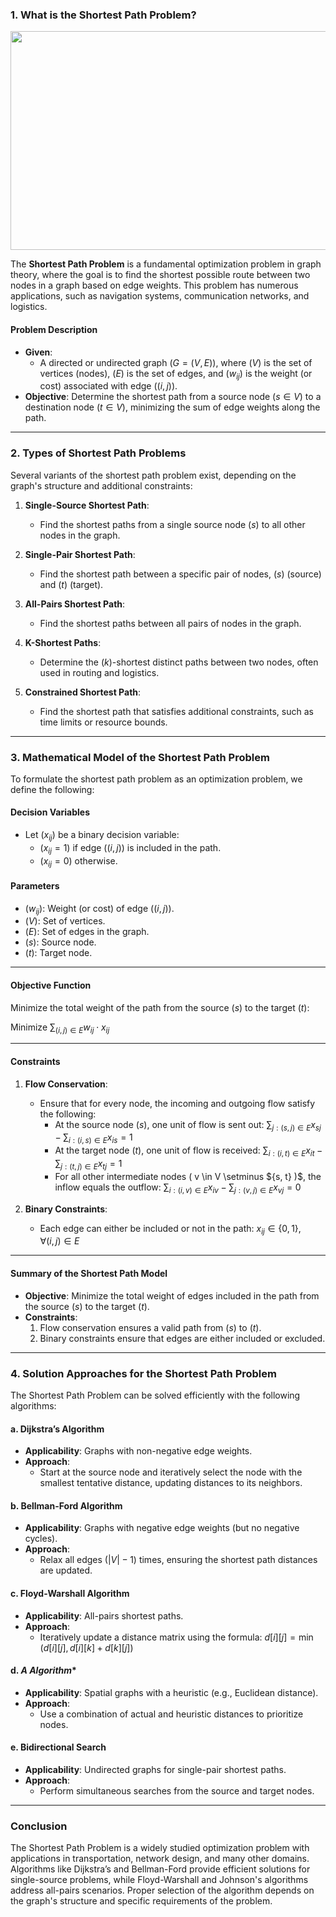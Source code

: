 ### 1. What is the Shortest Path Problem?

<p align="center"> 
  <img width="650" height="350" src="https://b2316719.smushcdn.com/2316719/wp-content/uploads/2023/03/dijkstra_animation_02.gif?lossy=1&strip=1&webp=1"> 
</p>

The **Shortest Path Problem** is a fundamental optimization problem in graph theory, where the goal is to find the shortest possible route between two nodes in a graph based on edge weights. This problem has numerous applications, such as navigation systems, communication networks, and logistics.

#### Problem Description
- **Given**: 
  - A directed or undirected graph $( G = (V, E) )$, where $( V )$ is the set of vertices (nodes), $( E )$ is the set of edges, and $( w_{ij} )$ is the weight (or cost) associated with edge $((i, j))$.
- **Objective**: Determine the shortest path from a source node $( s \in V )$ to a destination node $( t \in V )$, minimizing the sum of edge weights along the path.

---

### 2. Types of Shortest Path Problems

Several variants of the shortest path problem exist, depending on the graph's structure and additional constraints:

1. **Single-Source Shortest Path**:
   - Find the shortest paths from a single source node $( s )$ to all other nodes in the graph.

2. **Single-Pair Shortest Path**:
   - Find the shortest path between a specific pair of nodes, $( s )$ (source) and $( t )$ (target).

3. **All-Pairs Shortest Path**:
   - Find the shortest paths between all pairs of nodes in the graph.

4. **K-Shortest Paths**:
   - Determine the $( k )$-shortest distinct paths between two nodes, often used in routing and logistics.

5. **Constrained Shortest Path**:
   - Find the shortest path that satisfies additional constraints, such as time limits or resource bounds.

---

### 3. Mathematical Model of the Shortest Path Problem

To formulate the shortest path problem as an optimization problem, we define the following:

#### Decision Variables
- Let $( x_{ij} )$ be a binary decision variable:
  - $( x_{ij} = 1 )$ if edge $((i, j))$ is included in the path.
  - $( x_{ij} = 0 )$ otherwise.

#### Parameters
- $( w_{ij} )$: Weight (or cost) of edge $((i, j))$.
- $( V )$: Set of vertices.
- $( E )$: Set of edges in the graph.
- $( s )$: Source node.
- $( t )$: Target node.

---

#### Objective Function
Minimize the total weight of the path from the source $( s )$ to the target $( t )$:

$\text{Minimize } \sum_{(i,j) \in E} w_{ij} \cdot x_{ij}$

---

#### Constraints

1. **Flow Conservation**:
   - Ensure that for every node, the incoming and outgoing flow satisfy the following:
     - At the source node $( s )$, one unit of flow is sent out:
       $\sum_{j: (s, j) \in E} x_{sj} - \sum_{i: (i, s) \in E} x_{is} = 1$
     - At the target node $( t )$, one unit of flow is received:
       $\sum_{i: (i, t) \in E} x_{it} - \sum_{j: (t, j) \in E} x_{tj} = 1$
     - For all other intermediate nodes \( v \in V \setminus ${s, t\} )$, the inflow equals the outflow:
       $\sum_{i: (i, v) \in E} x_{iv} - \sum_{j: (v, j) \in E} x_{vj} = 0$

2. **Binary Constraints**:
   - Each edge can either be included or not in the path:
     $x_{ij} \in \{0, 1\}, \quad \forall (i, j) \in E$

---

#### Summary of the Shortest Path Model

- **Objective**: Minimize the total weight of edges included in the path from the source $( s )$ to the target $( t )$.
- **Constraints**:
  1. Flow conservation ensures a valid path from $( s )$ to $( t )$.
  2. Binary constraints ensure that edges are either included or excluded.

---

### 4. Solution Approaches for the Shortest Path Problem

The Shortest Path Problem can be solved efficiently with the following algorithms:

#### a. **Dijkstra’s Algorithm**
   - **Applicability**: Graphs with non-negative edge weights.
   - **Approach**:
     - Start at the source node and iteratively select the node with the smallest tentative distance, updating distances to its neighbors.

#### b. **Bellman-Ford Algorithm**
   - **Applicability**: Graphs with negative edge weights (but no negative cycles).
   - **Approach**:
     - Relax all edges $( |V| - 1 )$ times, ensuring the shortest path distances are updated.

#### c. **Floyd-Warshall Algorithm**
   - **Applicability**: All-pairs shortest paths.
   - **Approach**:
     - Iteratively update a distance matrix using the formula:
       $d[i][j] = \min(d[i][j], d[i][k] + d[k][j])$

#### d. **A* Algorithm**
   - **Applicability**: Spatial graphs with a heuristic (e.g., Euclidean distance).
   - **Approach**:
     - Use a combination of actual and heuristic distances to prioritize nodes.

#### e. **Bidirectional Search**
   - **Applicability**: Undirected graphs for single-pair shortest paths.
   - **Approach**:
     - Perform simultaneous searches from the source and target nodes.

---

### Conclusion

The Shortest Path Problem is a widely studied optimization problem with applications in transportation, network design, and many other domains. Algorithms like Dijkstra’s and Bellman-Ford provide efficient solutions for single-source problems, while Floyd-Warshall and Johnson's algorithms address all-pairs scenarios. Proper selection of the algorithm depends on the graph's structure and specific requirements of the problem.

